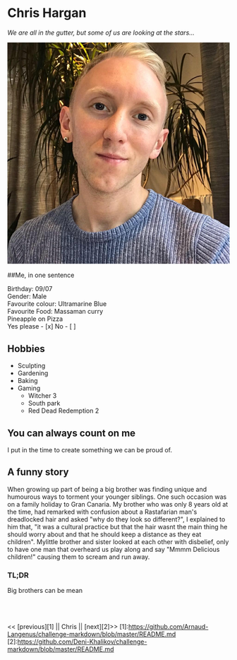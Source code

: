 # Chris Hargan

*We are all in the gutter, but some of us are looking at the stars...*

![image of face](face.jpg)

##Me, in one sentence

Birthday: 09/07 <br>
Gender: Male <br>
Favourite colour: Ultramarine Blue <br>
Favourite Food: Massaman curry <br>
Pineapple on Pizza <br> Yes please - [x] No - [ ]<br>

## Hobbies
- Sculpting
- Gardening
- Baking
- Gaming
    - Witcher 3
    - South park
    - Red Dead Redemption 2
    
## You can always count on me
I put in the time to create something  we can be proud of.

## A funny story
When growing up part of being a big brother was finding unique and humourous ways to torment your younger siblings. One such occasion was on a family holiday to Gran Canaria. My brother who was only 8 years old at the time, had remarked with confusion about a Rastafarian man's dreadlocked hair and asked "why do they look so different?", I explained to him that, "it was a cultural practice but that the hair wasnt the main thing he should worry about and that he should keep a distance as they eat children". Mylittle brother and sister looked at each other with disbelief, only to have one man that overheard us play along and say "Mmmm Delicious children!" causing them to scream and run away.
### TL;DR
Big brothers can be mean
<br>
<br>
<br>
<br>

<<  [previous][1] || Chris || [next][2]>>
[1]:https://github.com/Arnaud-Langenus/challenge-markdown/blob/master/README.md
[2]:https://github.com/Deni-Khalikov/challenge-markdown/blob/master/README.md
